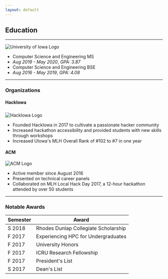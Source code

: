 ```yaml
---
layout: default
---
```


## Education

---
<img
    class="education-picture"
    src="{{ site.uiowa_logo }}"
    alt="University of Iowa Logo">

- Computer Science and Engineering MS
- *Aug 2019 - May 2020*, *GPA: 3.87* 
- Computer Science and Engineering BSE
- *Aug 2016 - May 2019*, *GPA: 4.08* 

---

### Organizations
#### HackIowa
<img
    style="margin-top: 5px;"
    class="club-picture"
    src="{{ site.hackiowa_logo }}"
    alt="HackIowa Logo">
- Founded HackIowa in 2017 to cultivate a passionate hacker community
- Increased hackathon accessibility and provided students with new skills through workshops
- Increased UIowa's MLH Overall Rank of #102 to #7 in one year

#### ACM
<img
    class="club-picture"
    src="{{ site.acm_logo }}"
    alt="ACM Logo">
- Active member since August 2016
- Presented on technical career panels
- Collaborated on MLH Local Hack Day 2017, a 12-hour hackathon attended by over 50 students

---

### Notable Awards

Semester | Award
-------|-------
S 2018 | Rhodes Dunlap Collegiate Scholarship
F 2017 | Experiencing HPC for Undergraduates
F 2017 | University Honors
F 2017 | ICRU Research Fellowship
F 2017 | President's List
S 2017 | Dean's List
